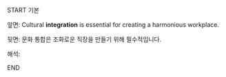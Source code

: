 START
기본

앞면:
Cultural **integration** is essential for creating a harmonious workplace.


뒷면:
문화 통합은 조화로운 직장을 만들기 위해 필수적입니다.


해석:
<!--ID: 1733134677964-->
END